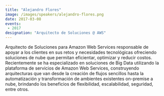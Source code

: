 ```yaml
---
title: "Alejandro Flores"
image: /images/speakers/alejandro-flores.png
date: 2017-03-08
events: 
 - 2017
designation: "Arquitecto de Soluciones @ AWS" 
---
```


Arquitecto de Soluciones para Amazon Web Services responsable de apoyar a los clientes en sus retos y necesidades tecnológicas ofreciendo soluciones de nube que permitan eficientar, optimizar y reducir costos. Recientemente se ha especializado en soluciones de Big Data utilizando la plataforma de servicios de Amazon Web Services, construyendo arquitecturas que van desde la creación de flujos sencillos hasta la automatización y transformación de ambientes existentes on-premise a nube, brindando los beneficios de flexibilidad, escalabilidad, seguridad, entre otros.